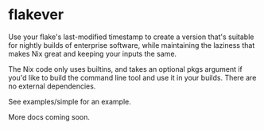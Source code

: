 # flakever

Use your flake's last-modified timestamp to create a version that's
suitable for nightly builds of enterprise software, while maintaining
the laziness that makes Nix great and keeping your inputs the same.

The Nix code only uses builtins, and takes an optional pkgs argument if you'd like to build the command line tool and use it in your builds. There are no external dependencies.

See examples/simple for an example.

More docs coming soon.
